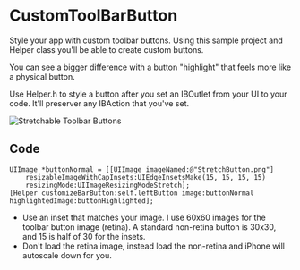 CustomToolBarButton
===================

Style your app with custom toolbar buttons. Using this sample project and Helper class you'll be able to create custom buttons. 

You can see a bigger difference with a button "highlight" that feels more like a physical button.

Use Helper.h to style a button after you set an IBOutlet from your UI to your code. It'll preserver any IBAction that you've set.

![Stretchable Toolbar Buttons](https://raw.github.com/PaulSolt/CustomToolBarButton/master/ButtonClicks.gif)

Code
----
    UIImage *buttonNormal = [[UIImage imageNamed:@"StretchButton.png"] 
        resizableImageWithCapInsets:UIEdgeInsetsMake(15, 15, 15, 15) 
        resizingMode:UIImageResizingModeStretch];
    [Helper customizeBarButton:self.leftButton image:buttonNormal highlightedImage:buttonHighlighted];

* Use an inset that matches your image. I use 60x60 images for the toolbar button image (retina). A standard non-retina button is 30x30, and 15 is half of 30 for the insets.
* Don't load the retina image, instead load the non-retina and iPhone will autoscale down for you.
